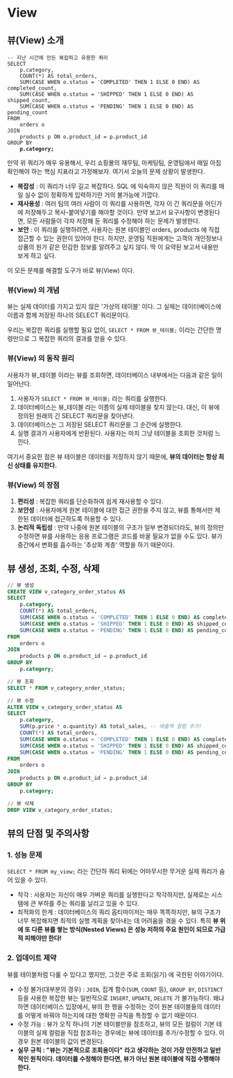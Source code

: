 # View

## 뷰(View) 소개&#x20;

<pre class="language-sql"><code class="lang-sql">-- 지난 시간에 만든 복잡하고 유용한 쿼리
SELECT
    p.category,
    COUNT(*) AS total_orders,
    SUM(CASE WHEN o.status = 'COMPLETED' THEN 1 ELSE 0 END) AS completed_count,
    SUM(CASE WHEN o.status = 'SHIPPED' THEN 1 ELSE 0 END) AS shipped_count,
    SUM(CASE WHEN o.status = 'PENDING' THEN 1 ELSE 0 END) AS pending_count
FROM
    orders o
JOIN
    products p ON o.product_id = p.product_id
GROUP BY
<strong>    p.category;
</strong></code></pre>

만약 위 쿼리가 매우 유용해서, 우리 쇼핑몰의 재무팀, 마케팅팀, 운영팀에서 매일 아침 확인해야 하는 핵심 지표라고 가정해보자. 여기서 오늘의 문제 상황이 발생한다.&#x20;

* **복잡성** : 이 쿼리가 너무 길고 복잡하다. SQL 에 익숙하지 않은 직원이 이 쿼리를 매일 실수 없이 정확하게 입력하기란 거의 불가능에 가깝다.&#x20;
* **재사용성** : 여러 팀의 여러 사람이 이 쿼리를 사용하면, 각자 이 긴 쿼리문을 어딘가에 저장해두고 복사-붙여넣기를 해야할 것이다. 만약 보고서 요구사항이 변경된다면, 모든 사람들이 각자 저장해 둔 쿼리를 수정해야 하는 문제가 발생한다.&#x20;
* **보안** : 이 쿼리를 실행하려면, 사용자는 원본 테이블인 orders, products 에 직접 접근할 수 있는 권한이 있어야 한다. 하지만, 운영팀 직원에게는 고객의 개인정보나 상품의 원가 같은 민감한 정보를 알려주고 싶지 않다. 딱 이 요약된 보고서 내용만 보게 하고 싶다.&#x20;

이 모든 문제를 해결할 도구가 바로 뷰(View) 이다.&#x20;

### 뷰(View) 의 개념&#x20;

뷰는 실제 데이터를 가지고 있지 않은 '가상의 테이블' 이다. 그 실체는 데이터베이스에 이름과 함께 저장된 하나의 SELECT 쿼리문이다.&#x20;

우리는 복잡한 쿼리를 실행할 필요 없이, `SELECT * FROM 뷰_테이블;` 이라는 간단한 명령만으로 그 복잡한 쿼리의 결과를 얻을 수 있다.&#x20;

### 뷰(View) 의 동작 원리&#x20;

사용자가 뷰\_테이블 이라는 뷰를 조회하면, 데이터베이스 내부에서는 다음과 같은 일이 일어난다.&#x20;

1. 사용자가 `SELECT * FROM 뷰_테이블;` 라는 쿼리를 실행한다.&#x20;
2. 데이터베이스는 뷰\_테이블 라는 이름의 실제 테이블을 찾지 않는다. 대신, 이 뷰에 정의된 원래의 긴 SELECT 쿼리문을 찾아낸다.&#x20;
3. 데이터베이스는 그 저장된 SELECT 쿼리문을 그 순간에 실행한다.&#x20;
4. 실행 결과가 사용자에게 반환된다. 사용자는 마치 그냥 테이블을 조회한 것처럼 느낀다.&#x20;

여기서 중요한 점은 뷰 테이블은 데이터를 저장하지 않기 때문에, **뷰의 데이터는 항상 최신 상태를 유지한다.**&#x20;

### 뷰(View) 의 장점&#x20;

1. **편리성** : 복잡한 쿼리를 단순화하여 쉽게 재사용할 수 있다.&#x20;
2. **보안성** : 사용자에게 원본 테이블에 대한 접근 권한을 주지 않고, 뷰를 통해서만 제한된 데이터에 접근하도록 허용할 수 있다.&#x20;
3. **논리적 독립성** : 만약 나중에 원본 테이블의 구조가 일부 변경되더라도, 뷰의 정의만 수정하면 뷰를 사용하는 응용 프로그램은 코드를 바꿀 필요가 없을 수도 있다. 뷰가 중간에서 변화를 흡수하는 '추상화 계층' 역할을 하기 때문이다.&#x20;

## 뷰 생성, 조회, 수정, 삭제&#x20;

```sql
// 뷰 생성 
CREATE VIEW v_category_order_status AS
SELECT
    p.category,
    COUNT(*) AS total_orders,
    SUM(CASE WHEN o.status = 'COMPLETED' THEN 1 ELSE 0 END) AS completed_count,
    SUM(CASE WHEN o.status = 'SHIPPED' THEN 1 ELSE 0 END) AS shipped_count,
    SUM(CASE WHEN o.status = 'PENDING' THEN 1 ELSE 0 END) AS pending_count
FROM
    orders o
JOIN
    products p ON o.product_id = p.product_id
GROUP BY
    p.category;

// 뷰 조회 
SELECT * FROM v_category_order_status;

// 뷰 수정 
ALTER VIEW v_category_order_status AS
SELECT
    p.category,
    SUM(p.price * o.quantity) AS total_sales, -- 매출액 컬럼 추가!
    COUNT(*) AS total_orders,
    SUM(CASE WHEN o.status = 'COMPLETED' THEN 1 ELSE 0 END) AS completed_count,
    SUM(CASE WHEN o.status = 'SHIPPED' THEN 1 ELSE 0 END) AS shipped_count,
    SUM(CASE WHEN o.status = 'PENDING' THEN 1 ELSE 0 END) AS pending_count
FROM
    orders o
JOIN
    products p ON o.product_id = p.product_id
GROUP BY
    p.category;

// 뷰 삭제 
DROP VIEW v_category_order_status;
```

## 뷰의 단점 및 주의사항&#x20;

### 1. 성능 문제&#x20;

`SELECT * FROM my_view;` 라는 간단하 쿼리 뒤에는 어마무시한 무거운 실제 쿼리가 숨어 있을 수 있다.&#x20;

* 착각 : 사용자는 자신이 매우 가벼운 쿼리를 실행한다고 착각하지만, 실제로는 시스템에 큰 부하를 주는 쿼리를 날리고 있을 수 있다.&#x20;
* 최적화의 한계 : 데이터베이스의 쿼리 옵티마이저는 매우 똑똑하지만, 뷰의 구조가 너무 복잡해지면 최적의 실행 계획을 찾아내는 데 어려움을 겪을 수 있다. 특히 **뷰 위에 또 다른 뷰를 쌓는 방식(Nested Views) 은 성능 저하의 주요 원인이 되므로 가급적 피해야만 한다!**

### **2. 업데이트 제약**&#x20;

뷰를 테이블처럼 다룰 수 있다고 했지만, 그것은 주로 조회(읽기) 에 국한된 이야기이다.&#x20;

* 수정 불가(대부분의 경우) : `JOIN`, 집계 함수(`SUM`, `COUNT` 등), `GROUP BY`, `DISTINCT` 등을 사용한 복잡한 뷰는 일반적으로 `INSERT`, `UPDATE`, `DELETE` 가 불가능하다. 왜냐하면 데이터베이스 입장에서, 뷰의 한 행을 수정하는 것이 원본 테이블들의 데이터를 어떻게 바꿔야 하는지에 대한 명확한 규칙을 특정할 수 없기 때문이다.
* 수정 가능 : 뷰가 오직 하나의 기본 테이블만을 참조하고, 뷰의 모든 컬럼이 기본 테이블의 실제 컬럼을 직접 참조하는 경우에는 뷰에 데이터를 추가/수정할 수 있다. 이 경우 원본 테이블의 값이 변경된다.&#x20;
* **실무 규칙 : "뷰는 기본적으로 조회용이다" 라고 생각하는 것이 가장 안전하고 일반적인 원칙이다. 데이터를 수정해야 한다면, 뷰가 아닌 원본 테이블에 직접 수행해야 한다.**&#x20;
